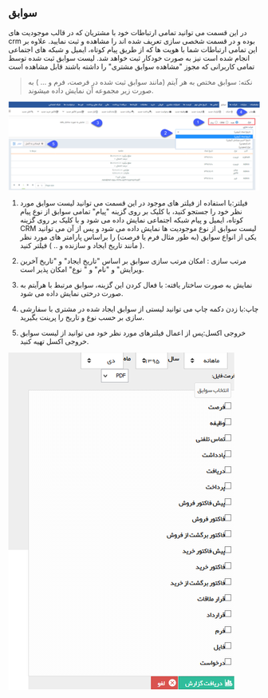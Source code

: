 ﻿## سوابق

در این قسمت می توانید تمامی ارتباطات خود با مشتریان که در قالب موجودیت های crm بوده و در قسمت شخصی سازی تعریف شده اند را مشاهده و ثبت نمایید. علاوه بر این تمامی ارتباطات شما با هویت ها که از طریق پیام کوتاه، ایمیل و شبکه های اجتماعی انجام شده است نیز به صورت خودکار ثبت خواهد شد. لیست سوابق ثبت شده توسط تمامی کاربرانی که مجوز "مشاهده سوابق مشتری" را داشته باشند قابل مشاهده است

> نکته: سوابق مختص به هر آیتم (مانند سوابق ثبت شده در فرصت، فرم و ... ) به صورت زیر مجموعه آن نمایش داده میشوند.

![](CompanyHistory.png)

1. فیلتر:با استفاده از فیلتر های موجود در این قسمت می توانید لیست سوابق مورد نظر خود را جستجو کنید، با کلیک بر روی گزینه "پیام" تمامی سوابق از نوع پیام کوتاه، ایمیل و پیام شبکه اجتماعی نمایش داده می شود و با کلیک بر روی گزینه CRM لیست سوابق از نوع موجودیت ها نمایش داده می شود و پس از آن می توانید یکی از انواع سوابق (به طور مثال فرم یا فرصت) را براساس پارامتر های مورد نظر ( مانند تاریخ ایجاد و سازنده و .. ) فیلتر کنید. 

2. مرتب سازی : امکان مرتب سازی سوابق بر اساس "تاریخ ایجاد" و "تاریخ آخرین ویرایش" و "نام" و " نوع" امکان پذیر است.

3. نمایش به صورت ساختار یافته: با فعال کردن این گزینه، سوابق مرتبط با هرآیتم به صورت درختی نمایش داده می شود.

4. چاپ:با زدن دکمه چاپ می توانید لیستی از سوابق ایجاد شده در مشتری با سفارشی سازی بر حسب نوع و تاریخ را پرینت بگیرید.

5.  خروجی اکسل:پس از اعمال فیلترهای مورد نظر خود می توانید از لیست سوابق خروجی اکسل تهیه کنید.

![](Background2.png)



